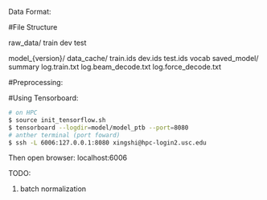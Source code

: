 Data Format:

#File Structure

raw_data/
	train
	dev
	test

model_{version}/
	data_cache/
		train.ids
		dev.ids
		test.ids
		vocab
	saved_model/
		summary
	log.train.txt
	log.beam_decode.txt
	log.force_decode.txt
		

#Preprocessing:
	

#Using Tensorboard:
```bash
# on HPC
$ source init_tensorflow.sh
$ tensorboard --logdir=model/model_ptb --port=8080
# anther terminal (port foward)
$ ssh -L 6006:127.0.0.1:8080 xingshi@hpc-login2.usc.edu
```
Then open browser: localhost:6006






TODO:
1. batch normalization
